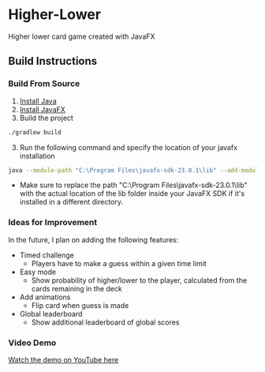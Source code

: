 # Higher-Lower

Higher lower card game created with JavaFX

## Build Instructions

### Build From Source

1. [Install Java](https://www.java.com/download/ie_manual.jsp)
2. [Install JavaFX](https://gluonhq.com/products/javafx/)
3. Build the project

```bash
./gradlew build
```

3. Run the following command and specify the location of your javafx installation

```bash
java --module-path "C:\Program Files\javafx-sdk-23.0.1\lib" --add-modules javafx.controls,javafx.fxml -jar .\build\libs\HigherLower-1.0-SNAPSHOT.jar
```

- Make sure to replace the path "C:\Program Files\javafx-sdk-23.0.1\lib" with the actual location of the lib folder inside your JavaFX SDK if it's installed in a different directory.

### Ideas for Improvement

In the future, I plan on adding the following features:

- Timed challenge
  - Players have to make a guess within a given time limit
- Easy mode
  - Show probability of higher/lower to the player, calculated from the cards remaining in the deck
- Add animations
  - Flip card when guess is made
- Global leaderboard
  - Show additional leaderboard of global scores

### Video Demo

[Watch the demo on YouTube here](https://youtu.be/ch9s0mqqC60)
